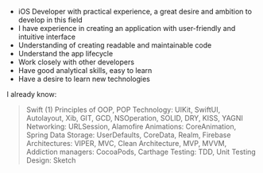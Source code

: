 * iOS Developer with practical experience, a great desire and ambition to develop in this field
* I have experience in creating an application with user-friendly and intuitive interface
* Understanding of creating readable and maintainable code
* Understand the app lifecycle
* Work closely with other developers
* Have good analytical skills, easy to learn
* Have a desire to learn new technologies

 I already know:

  > Swift (1)
  > Principles of OOP, POP
  > Technology: UIKit, SwiftUI, Autolayout, Xib, GIT, GCD, NSOperation, SOLID, DRY, KISS, YAGNI
  > Networking: URLSession, Alamofire
  > Animations: CoreAnimation, Spring
  > Data Storage: UserDefaults, CoreData, Realm, Firebase
  > Architectures: VIPER, MVC, Clean Architecture, MVP, MVVM,
  > Addiction managers: CocoaPods, Carthage
  > Testing: TDD, Unit Testing
  > Design: Sketch

